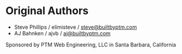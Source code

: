 # Original Authors

* Steve Phillips / elimisteve / steve@builtbyptm.com
* AJ Bahnken / ajvb / aj@builtbyptm.com


Sponsored by PTM Web Engineering, LLC in Santa Barbara, California
